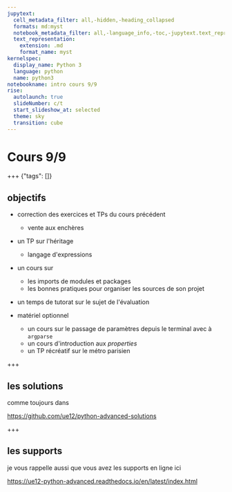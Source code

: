 ```yaml
---
jupytext:
  cell_metadata_filter: all,-hidden,-heading_collapsed
  formats: md:myst
  notebook_metadata_filter: all,-language_info,-toc,-jupytext.text_representation.jupytext_version,-jupytext.text_representation.format_version
  text_representation:
    extension: .md
    format_name: myst
kernelspec:
  display_name: Python 3
  language: python
  name: python3
notebookname: intro cours 9/9
rise:
  autolaunch: true
  slideNumber: c/t
  start_slideshow_at: selected
  theme: sky
  transition: cube
---
```


# Cours 9/9

+++ {"tags": []}

## objectifs

* correction des exercices et TPs du cours précédent
  * vente aux enchères

* un TP sur l'héritage
  * langage d'expressions
  
* un cours sur 
  * les imports de modules et packages
  * les bonnes pratiques pour organiser les sources de son projet
  
* un temps de tutorat sur le sujet de l'évaluation

* matériel optionnel
  * un cours sur le passage de paramètres depuis le terminal avec à `argparse`
  * un cours d'introduction aux *properties*
  * un TP récréatif sur le métro parisien

+++

## les solutions

comme toujours dans 

https://github.com/ue12/python-advanced-solutions

+++

## les supports

je vous rappelle aussi que vous avez les supports en ligne ici

https://ue12-python-advanced.readthedocs.io/en/latest/index.html
